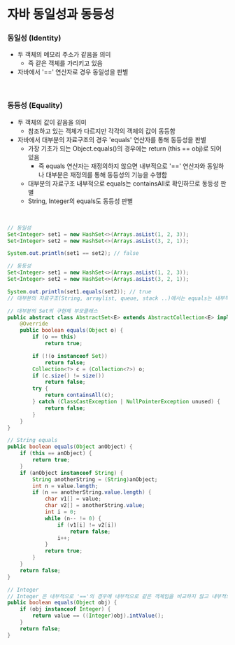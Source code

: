 # 자바 동일성과 동등성

### 동일성 (Identity)
- 두 객체의 메모리 주소가 같음을 의미
    - 즉 같은 객체를 가리키고 있음
- 자바에서 '==' 연산자로 경우 동일성을 판별

<br>

### 동등성 (Equality)
- 두 객체의 값이 같음을 의미
    - 참조하고 있는 객체가 다르지만 각각의 객체의 값이 동등함
- 자바에서 대부분의 자료구조의 경우 'equals' 연산자를 통해 동등성을 판별
    - 가장 기초가 되는 Object.equals()의 경우에는 return (this == obj)로 되어 있음
        - 즉 equals 연산자는 재정의하지 않으면 내부적으로 '==' 연산자와 동일하나 대부분은 재정의를 통해 동등성의 기능을 수행함
    - 대부분의 자료구조 내부적으로 equals는 containsAll로 확인하므로 동등성 판별
    - String, Integer의 equals도 동등성 판별

<br>

```java
// 동일성
Set<Integer> set1 = new HashSet<>(Arrays.asList(1, 2, 3));
Set<Integer> set2 = new HashSet<>(Arrays.asList(3, 2, 1));

System.out.println(set1 == set2); // false

// 동등성
Set<Integer> set1 = new HashSet<>(Arrays.asList(1, 2, 3));
Set<Integer> set2 = new HashSet<>(Arrays.asList(3, 2, 1));

System.out.println(set1.equals(set2)); // true
// 대부분의 자료구조(String, arraylist, queue, stack ..)에서는 equals는 내부적으로 containsAll로 확인하므로 동등성 판별

// 대부분의 Set의 구현체 부모클래스
public abstract class AbstractSet<E> extends AbstractCollection<E> implements Set<E> {
    @Override
    public boolean equals(Object o) {
        if (o == this)
            return true;

        if (!(o instanceof Set))
            return false;
        Collection<?> c = (Collection<?>) o;
        if (c.size() != size())
            return false;
        try {
            return containsAll(c);
        } catch (ClassCastException | NullPointerException unused) {
            return false;
        }
    }
}

// String equals
public boolean equals(Object anObject) {
    if (this == anObject) {
        return true;
    }
    if (anObject instanceof String) {
        String anotherString = (String)anObject;
        int n = value.length;
        if (n == anotherString.value.length) {
            char v1[] = value;
            char v2[] = anotherString.value;
            int i = 0;
            while (n-- != 0) {
                if (v1[i] != v2[i])
                    return false;
                i++;
            }
            return true;
        }
    }
    return false;
}

// Integer
// Integer 은 내부적으로 '=='의 경우에 내부적으로 같은 객체임을 비교하지 않고 내부적으로 같은 값임을 비교함
public boolean equals(Object obj) {
    if (obj instanceof Integer) {
        return value == ((Integer)obj).intValue();
    }
    return false;
}
```